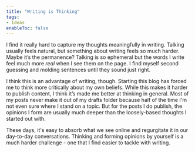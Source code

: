 ```yaml
---
title: "Writing is Thinking"
tags:
- Ideas
enableToc: false
---
```


I find it really hard to capture my thoughts meaningfully in writing. Talking usually feels natural, but something about writing feels so much harder. Maybe it’s the permanence? Talking is so ephemeral but the words I write feel much more *real* when I see them on the page. I find myself second guessing and molding sentences until they sound just right.

I think this is an advantage of writing, though. Starting this blog has forced me to think more critically about my own beliefs. While this makes it harder to publish content, I think it’s made me better at thinking in general. Most of my posts never make it out of my drafts folder because half of the time I'm not even sure where I stand on a topic. But for the posts I do publish, the opinions I form are usually much deeper than the loosely-based thoughts I started out with. 

These days, it's easy to absorb what we see online and regurgitate it in our day-to-day conversations. Thinking and forming opinions by yourself is a much harder challenge - one that I find easier to tackle with writing.